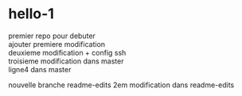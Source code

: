 # hello-1
premier repo pour debuter  
ajouter premiere modification  
deuxieme modification + config ssh  
troisieme modification dans master  
ligne4 dans master

nouvelle branche readme-edits
2em modification dans readme-edits
